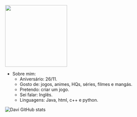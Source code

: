 <img src="https://pbs.twimg.com/media/FW39aNWX0AA1y4Z.jpg" width="200" height="200">

- Sobre mim:
  - Aniversário: 26/11.
  - Gosto de: jogos, animes, HQs, séries, filmes e mangás.
  - Pretendo: criar um jogo.
  - Sei falar: Inglês.
  - Linguagens: Java, html, c++ e python.
  
![Davi GitHub stats](https://github-readme-stats.vercel.app/api?username=DaviLuizFrancisco&show_icons=true&theme=dark)
